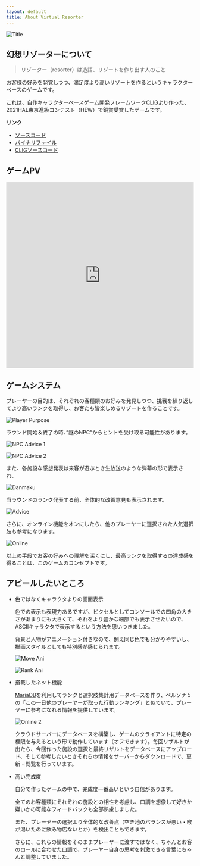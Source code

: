 ```yaml
---
layout: default
title: About Virtual Resorter
---
```


![Title](../../assets/resort_title.png)

## 幻想リゾーターについて

>リゾーター（resorter）は造語、リゾートを作り出す人のこと

お客様の好みを発覚しつつ、満足度より高いリゾートを作るというキャラクターベースのゲームです。

これは、自作キャラクターベースゲーム開発フレームワーク[CLIG](https://github.com/HIBICUS-CAI/CLIG)より作った、2021HAL東京進級コンテスト（HEW）で銅賞受賞したゲームです。

**リンク**

- [ソースコード](https://github.com/HIBICUS-CAI/HEW_GAME)
- [バイナリファイル](https://github.com/HIBICUS-CAI/HEW_GAME/releases/tag/v1.1.2)
- [CLIGソースコード](https://github.com/HIBICUS-CAI/CLIG)

## ゲームPV

<iframe width="100%" height="500" src="https://www.youtube.com/embed/_W7PwgBUOoA" title="YouTube video player" frameborder="0" allow="accelerometer; autoplay; clipboard-write; encrypted-media; gyroscope; picture-in-picture" allowfullscreen></iframe>

## ゲームシステム

プレーヤーの目的は、それぞれの客種類のお好みを発見しつつ、挑戦を繰り返してより高いランクを取得し、お客たち皆楽しめるリゾートを作ることです。

![Player Purpose](../../assets/resort_purpose.jpg)

ラウンド開始＆終了の時、”謎のNPC”からヒントを受け取る可能性があります。

![NPC Advice 1](../../assets/resort_npc_1.jpg)

![NPC Advice 2](../../assets/resort_npc_2.jpg)

また、各施設な感想発表は来客が遊ぶとき生放送のような弾幕の形で表示され、

![Danmaku](../../assets/resort_danmaku.jpg)

当ラウンドのランク発表する前、全体的な改善意見も表示されます。

![Advice](../../assets/resort_feedback.jpg)

さらに、オンライン機能をオンにしたら、他のプレーヤーに選択された人気選択肢も参考になります。

![Online](../../assets/resort_online.jpg)

以上の手段でお客の好みへの理解を深くにし、最高ランクを取得するの達成感を得ることは、このゲームのコンセプトです。

## アピールしたいところ

- 色ではなくキャラクタよりの画面表示

    色での表示も表現力あるですが、ピクセルとしてコンソールでの四角の大きさがあまりにも大きくて、それをより豊かな細部でも表示させたいので、ASCIIキャラクタで表示するという方法を思いつきました。

    背景と人物がアニメーション付きなので、例え同じ色でも分かりやすいし、描画スタイルとしても特別感が感じられます。

    ![Move Ani](../../assets/resort_move.gif)

    ![Rank Ani](../../assets/resort_rank.gif)

- 搭載したネット機能

    [MariaDB](https://mariadb.com/)を利用してランクと選択肢集計用データベースを作り、ペルソナ５の「この一日他のプレーヤーが取った行動ランキング」と似ていて、プレーヤーに参考になれる情報を提供しています。

    ![Online 2](../../assets/resort_online.jpg)

    クラウドサーバーにデータベースを構築し、ゲームのクライアントに特定の権限を与えるという形で動作しています（オフできます）。毎回リザルトが出たら、今回作った施設の選択と最終リザルトをデータベースにアップロード、そして参考したいときそれらの情報をサーバーからダウンロードで、更新・閲覧を行っています。

- 高い完成度

    自分で作ったゲームの中で、完成度一番高いという自信があります。

    全てのお客種類にそれぞれの施設との相性を考慮し、口調を想像して好きか嫌いかの可能なフィードバックも全部熟慮しました。

    また、プレーヤーの選択より全体的な改善点（空き地のバランスが悪い・喉が渇いたのに飲み物店ないとか）を検出こともできます。

    さらに、これらの情報をそのままプレーヤーに渡すではなく、ちゃんとお客のロールに合わせた口調で、プレーヤー自身の思考を刺激できる言葉にちゃんと調整していました。
